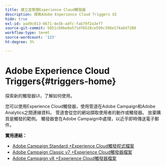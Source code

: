 ```yaml
---
title: 建立並管理Experience Cloud觸發器
description: 探索Adobe Experience Cloud Triggers UI
hide: true
exl-id: aad9c013-6671-4e3b-adfc-fab79f2a3ef7
source-git-commit: 5051c89be0a571df6528ce599c398e174a6d7280
workflow-type: tm+mt
source-wordcount: '123'
ht-degree: 3%

---
```


# Adobe Experience Cloud Triggers{#triggers-home}

探索新的觸發器UI，了解如何使用。

您可以使用Experience Cloud觸發器，使用管道在Adobe Campaign和Adobe Analytics之間連線資料。 管道會從您的網站擷取使用者的動作或觸發器。 放棄購買是觸發的範例。 觸發器會在Adobe Campaign中處理，以近乎即時傳送電子郵件。


**實用連結：**

* [Adobe Campaign Standard +Experience Cloud觸發程式檔案](https://experienceleague.adobe.com/docs/campaign-standard/using/integrating-with-adobe-cloud/working-with-campaign-and-triggers/about-adobe-experience-cloud-triggers.html)
* [Adobe Campaign Classic v7 +Experience Cloud觸發器檔案](https://experienceleague.adobe.com/docs/campaign-classic/using/integrating-with-adobe-experience-cloud/experience-triggers/about-triggers.html)
* [Adobe Campaign v8 +Experience Cloud觸發器檔案](https://experienceleague.adobe.com/docs/campaign/campaign-v8/connect/ac-triggers.html)
